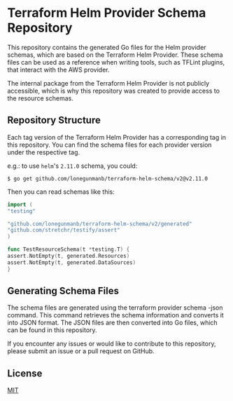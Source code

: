 # Terraform Helm Provider Schema Repository

This repository contains the generated Go files for the Helm provider schemas, which are based on the Terraform Helm Provider. These schema files can be used as a reference when writing tools, such as TFLint plugins, that interact with the AWS provider.

The internal package from the Terraform Helm Provider is not publicly accessible, which is why this repository was created to provide access to the resource schemas.

## Repository Structure

Each tag version of the Terraform Helm Provider has a corresponding tag in this repository. You can find the schema files for each provider version under the respective tag.

e.g.: to use `helm`'s `2.11.0` schema, you could:

```shell
$ go get github.com/lonegunmanb/terraform-helm-schema/v2@v2.11.0
```

Then you can read schemas like this:

```go
import (
"testing"

"github.com/lonegunmanb/terraform-helm-schema/v2/generated"
"github.com/stretchr/testify/assert"
)

func TestResourceSchema(t *testing.T) {
assert.NotEmpty(t, generated.Resources)
assert.NotEmpty(t, generated.DataSources)
}
```

## Generating Schema Files

The schema files are generated using the terraform provider schema -json command. This command retrieves the schema information and converts it into JSON format. The JSON files are then converted into Go files, which can be found in this repository.

If you encounter any issues or would like to contribute to this repository, please submit an issue or a pull request on GitHub.

## License

[MIT](LICENSE)
